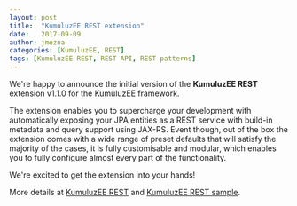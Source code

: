 ```yaml
---
layout: post
title:  "KumuluzEE REST extension"
date:   2017-09-09
author: jmezna
categories: [KumuluzEE, REST]
tags: [KumuluzEE REST, REST API, REST patterns]
---
```


We're happy to announce the initial version of the **KumuluzEE REST**
extension v1.1.0 for the KumuluzEE framework.

<!--more-->

The extension enables you to supercharge your development with automatically exposing your JPA entities as a REST
service with build-in metadata and query support using JAX-RS. Event though, out of the box the extension comes with a
wide range of preset defaults that will satisfy the majority of the cases, it is fully customisable and modular, which
enables you to fully configure almost every part of the functionality.

We're excited to get the extension into your hands!

More details at [KumuluzEE REST](https://github.com/kumuluz/kumuluzee-rest/blob/master/README.md) and
[KumuluzEE REST sample](https://github.com/kumuluz/kumuluzee-samples/tree/master/kumuluzee-rest).
